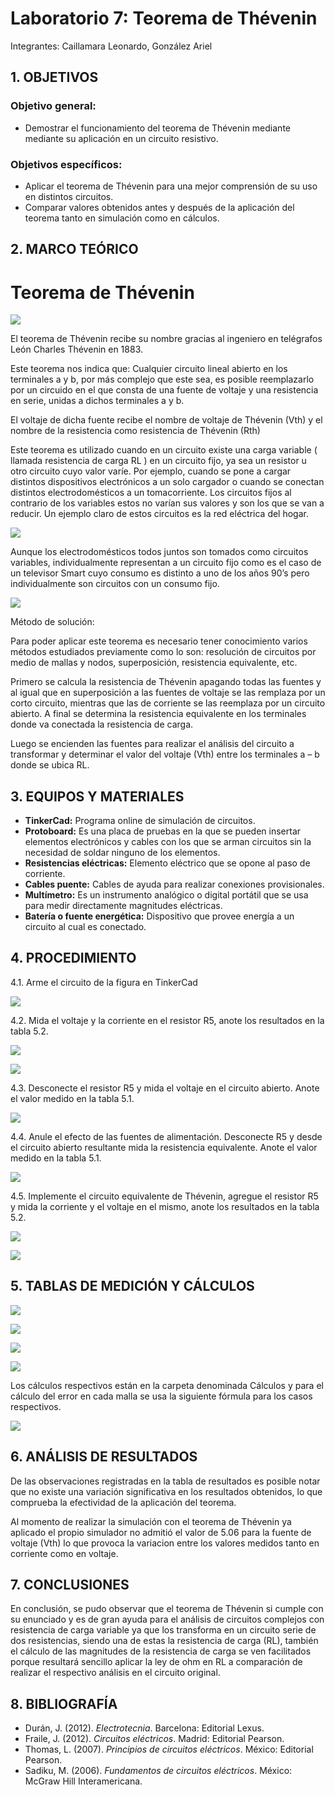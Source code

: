 # Laboratorio 7: Teorema de Thévenin
Integrantes: Caillamara Leonardo, González Ariel
## 1. OBJETIVOS

### Objetivo general:
* Demostrar el funcionamiento del teorema de Thévenin mediante mediante su aplicación en un circuito resistivo.
### Objetivos específicos:
*	Aplicar el teorema de Thévenin para una mejor comprensión de su uso en distintos circuitos.
*	Comparar valores obtenidos antes y después de la aplicación del teorema tanto en simulación como en cálculos. 

## 2. MARCO TEÓRICO

# Teorema de Thévenin

![](https://github.com/ArielAGH/Laboratorio7/blob/main/Img/MarcoTeorico1.png)

El teorema de Thévenin recibe su nombre gracias al ingeniero en telégrafos León Charles Thévenin en 1883.

Este teorema nos indica que: Cualquier circuito lineal abierto en los terminales a y b, por más complejo que este sea, es posible reemplazarlo por un circuido en el que consta de una fuente de voltaje y una resistencia en serie, unidas a dichos terminales a y b.

El voltaje de dicha fuente recibe el nombre de voltaje de Thévenin (Vth) y el nombre de la resistencia como resistencia de Thévenin (Rth)

Este teorema es utilizado cuando en un circuito existe una carga variable ( llamada resistencia de carga RL ) en un circuito fijo, ya sea un resistor u otro circuito cuyo valor varíe. Por ejemplo, cuando se pone a cargar distintos dispositivos electrónicos a un solo cargador o cuando se conectan distintos electrodomésticos a un tomacorriente. Los circuitos fijos al contrario de los variables estos no varían sus valores y son los que se van a reducir. Un ejemplo claro de estos circuitos es la red eléctrica del hogar. 

![](https://github.com/ArielAGH/Laboratorio7/blob/main/Img/MarcoTeorico2.png)

Aunque los electrodomésticos todos juntos son tomados como circuitos variables, individualmente representan a un circuito fijo como es el caso de un televisor Smart cuyo consumo es distinto a uno de los años 90’s pero individualmente son circuitos con un consumo fijo. 

![](https://github.com/ArielAGH/Laboratorio7/blob/main/Img/MarcoTeorico3.png)

Método de solución:

Para poder aplicar este teorema es necesario tener conocimiento varios métodos estudiados previamente como lo son: resolución de circuitos por medio de mallas y nodos, superposición, resistencia equivalente, etc.

Primero se calcula la resistencia de Thévenin apagando todas las fuentes y al igual que en superposición a las fuentes de voltaje se las remplaza por un corto circuito, mientras que las de corriente se las reemplaza por un circuito abierto. A final se determina la resistencia equivalente en los terminales donde va conectada la resistencia de carga.

Luego se encienden las fuentes para realizar el análisis del circuito a transformar y determinar el valor del voltaje (Vth) entre los terminales a – b donde se ubica RL. 

## 3. EQUIPOS Y MATERIALES

* **TinkerCad:** Programa online de simulación de circuitos.
* **Protoboard:** Es una placa de pruebas en la que se pueden insertar elementos electrónicos y cables con los que se arman circuitos sin la necesidad de soldar ninguno de los elementos.
* **Resistencias eléctricas:** Elemento eléctrico que se opone al paso de corriente.
* **Cables puente:** Cables de ayuda para realizar conexiones provisionales.
* **Multímetro:** Es un instrumento analógico o digital portátil que se usa para medir directamente magnitudes eléctricas.
* **Batería o fuente energética:** Dispositivo que provee energía a un circuito al cual es conectado.

## 4. PROCEDIMIENTO

4.1. Arme el circuito de la figura en TinkerCad

![](https://github.com/ArielAGH/Laboratorio7/blob/main/Img/Circuito.png)

4.2. Mida el voltaje y la corriente en el resistor R5, anote los resultados en la tabla 5.2.

![](https://github.com/ArielAGH/Laboratorio7/blob/main/Img/VoltajeCircuitoCompleto.png)

![](https://github.com/ArielAGH/Laboratorio7/blob/main/Img/CorrienteCircuitoCompleto.png)


4.3. Desconecte el resistor R5 y mida el voltaje en el circuito abierto. Anote el valor medido en la tabla 5.1.

![](https://github.com/ArielAGH/Laboratorio7/blob/main/Img/VoltajeDeThevenin.png)

4.4. Anule el efecto de las fuentes de alimentación. Desconecte R5 y desde el circuito abierto resultante mida la resistencia equivalente. Anote el valor medido en la tabla 5.1.

![](https://github.com/ArielAGH/Laboratorio7/blob/main/Img/ResistenciaDeThevenin.png)

4.5. Implemente el circuito equivalente de Thévenin, agregue el resistor R5 y mida la corriente y el voltaje en el mismo, anote los resultados en la tabla 5.2.

![](https://github.com/ArielAGH/Laboratorio7/blob/main/Img/CorrienteCircuitoThevenin.png)

![](https://github.com/ArielAGH/Laboratorio7/blob/main/Img/VoltajeCircuitoThevenin.png)

## 5. TABLAS DE MEDICIÓN Y CÁLCULOS

![](https://github.com/ArielAGH/Laboratorio7/blob/main/Img/Tabla51.png)

![](https://github.com/ArielAGH/Laboratorio7/blob/main/Img/ErroresTabla51.png)

![](https://github.com/ArielAGH/Laboratorio7/blob/main/Img/Tabla52.png)

![](https://github.com/ArielAGH/Laboratorio7/blob/main/Img/ErroresTabla52.png)

Los cálculos respectivos están en la carpeta denominada Cálculos y para el cálculo del error en cada malla se usa la siguiente fórmula para los casos respectivos.

![](https://github.com/KevinCaillamara/Laboratorio_2/blob/main/Im%C3%A1genes/formula_error.png)

## 6. ANÁLISIS DE RESULTADOS

De las observaciones registradas en la tabla de resultados es posible notar que no existe una variación significativa en los resultados obtenidos, lo que comprueba la efectividad de la aplicación del teorema.  

Al momento de realizar la simulación con el teorema de Thévenin  ya aplicado el propio simulador  no admitió el valor de  5.06 para la fuente de voltaje (Vth) lo que  provoca la variacion entre los valores medidos  tanto en corriente como en voltaje.

## 7. CONCLUSIONES

En conclusión, se pudo observar que el teorema de Thévenin si cumple con su enunciado y es de gran ayuda para el análisis de circuitos complejos con resistencia de carga variable ya que los transforma en un circuito serie de dos resistencias, siendo una de estas la resistencia de carga (RL), también el cálculo de las magnitudes de  la resistencia de carga  se ven facilitados porque resultará sencillo aplicar la ley de ohm en RL a comparación de realizar el respectivo análisis en el circuito original.

## 8. BIBLIOGRAFÍA

* Durán, J. (2012). *Electrotecnia*. Barcelona: Editorial Lexus.
* Fraile, J. (2012). *Circuitos eléctricos*. Madrid: Editorial Pearson.
* Thomas, L. (2007). *Principios de circuitos eléctricos*. México: Editorial Pearson.
* Sadiku, M. (2006). *Fundamentos de circuitos eléctricos*. México: McGraw Hill Interamericana.
